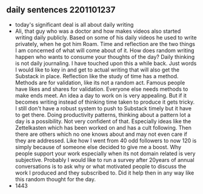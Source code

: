 ## daily sentences 2201101237
* today's significant deal is all about daily writing
* Ali, that guy who was a doctor and how makes videos also started writing daily publicly.
Based on some of his daily videos he used to write privately, when he got him Roam.
Time and reflection are the two things I am concerned of what will come about of it.
How does random writing happen who wants to consume your thoughts of the day?
Daily thinking is not daily journaling.
I have touched upon this a while back. 
Just words I would like to key in and get to actual writing that will also get the Substack in place.
Reflection like the study of time has a method.
Methods are for validation, like its not a random act.
Famous people have likes and shares for validation.
Everyone else needs methods to make ends meet.
An idea a day to work on is very appealing.
But if it becomes writing instead of thinking time taken to produce it gets tricky.
I still don't have a robust system to push to Substack timely but it have to get there.
Doing productivity patterns, thinking about a pattern lot a day is a possibility.
Not very confident of that.
Especially ideas like the Zettelkasten which has been worked on and has a cult following.
Then there are others which no one knows about and may not even care if they are addressed.
Like how I went from 40 odd followers to now 120 is simply because of someone else decided to give me a boost. 
Why people support your work especially when its not domain related is very subjective.
Probably I would like to run a survey after 20years of annual conversations is to ask why or what motivated people to discuss the work I produced and they subscribed to. 
Did it help then in any way like this random thought for the day.
* 1443     

